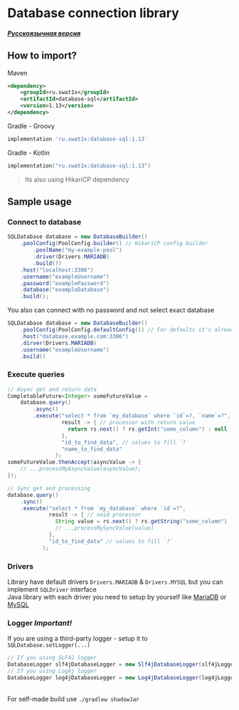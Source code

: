 # Database connection library
##### [Русскоязычная версия](/README-ru.md)
## How to import?

Maven
``` xml
<dependency>
    <groupId>ru.swat1x</groupId>
    <artifactId>database-sql</artifactId>
    <version>1.13</version>
</dependency>
```

Gradle - Groovy
``` groovy
implementation 'ru.swat1x:database-sql:1.13' 
```

Gradle - Kotlin
``` kotlin
implementation("ru.swat1x:database-sql:1.13")
```

> Its also using HikariCP dependency

## Sample usage

### Connect to database

``` java
SQLDatabase database = new DatabaseBuilder()
    .poolConfig(PoolConfig.builder() // HikariCP config builder
        .poolName("my-example-pool")
        .driver(Drivers.MARIADB)
        .build())
    .host("localhost:3306")
    .username("exampleUsername")
    .password("examplePassword")
    .database("exampleDatabase")
    .build();
```

You also can connect with no password and not select exact database

``` java
SQLDatabase database = new DatabaseBuilder()
    .poolConfig(PoolConfig.defaultConfig()) // For defaults it's already there
    .host("database.example.com:3306")
    .dirver(Drivers.MARIADB)
    .username("exampleUsername")
    .build()
```

### Execute queries

``` java
// Async get and return data
CompletableFuture<Integer> someFutureValue = 
    database.query()
        .async()
        .execute("select * from `my_database` where `id`=?, `name`=?",
                 result -> { // processor with return value
                   return rs.next() ? rs.getInt("some_column") : null
                 }, 
                 "id_to_find_data", // values to fill `?`
                 "name_to_find_data"
               );
someFutureValue.thenAccept(asyncValue -> {
    // ...processMyAsyncValue(asyncValue);
});

// Sync get and processing
database.query()
    .sync()
    .execute("select * from `my_database` where `id`=?",
             result -> { // void processor 
               String value = rs.next() ? rs.getString("some_column") : null;
               // ...processMySyncValue(value)                
             },
             "id_to_find_data" // values to fill `?`
           );
```

### Drivers
Library have default drivers
`Drivers.MARIADB` & `Drivers.MYSQL` but you can implement `SQLDriver` interface\
Java library with each driver you need to setup by yourself like [MariaDB](https://mvnrepository.com/artifact/org.mariadb.jdbc/mariadb-java-client) or [MySQL](https://mvnrepository.com/artifact/com.mysql/mysql-connector-j)

### Logger _Important!_
If you are using a third-party logger - setup it to `SQLDatabase.setLogger(...)`
``` java
// If you using SLF4J logger
DatabaseLogger slf4jDatabaseLogger = new Slf4jDatabaseLogger(slf4jLogger);
// If you using Log4j logger
DatabaseLogger log4jDatabaseLogger = new Log4jDatabaseLogger(log4jLogger);
```
\
For self-made build use `./gradlew shadowJar`

